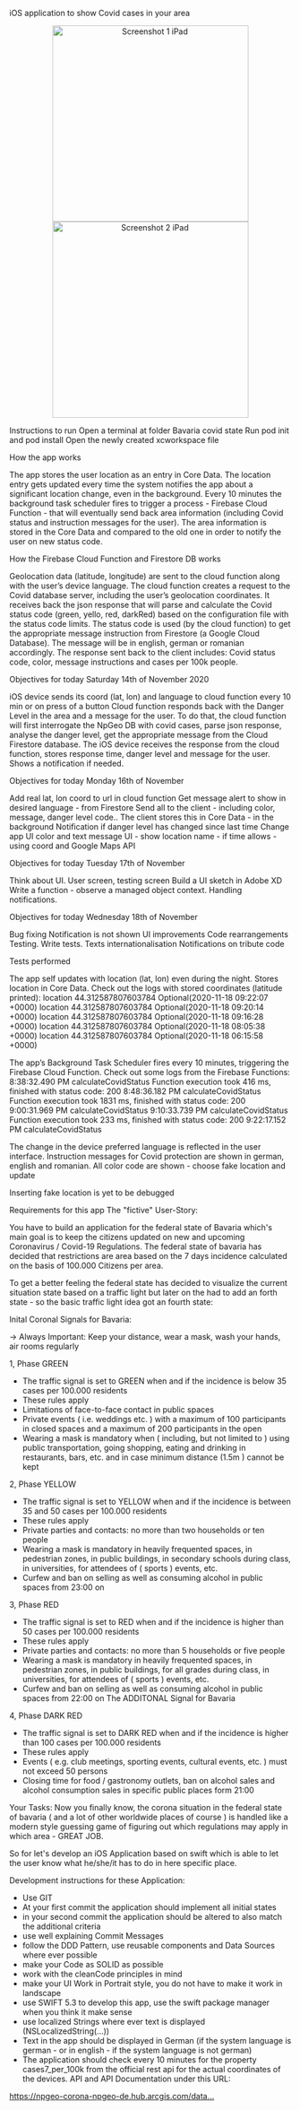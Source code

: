 iOS application to show Covid cases in your area

<p align="center">
  <img src="Screen1.png" width="350" title="Screenshot 1 iPad">
  <img src="Screen2.png" width="350" alt="Screenshot 2 iPad">
</p>

Instructions to run
Open a terminal at folder Bavaria covid state
Run pod init and pod install
Open the newly created xcworkspace file


How the app works

The app stores the user location as an entry in Core Data. The location entry gets updated every time the system notifies the app about a significant location change, even in the background.
Every 10 minutes the background task scheduler fires to trigger a process - Firebase Cloud Function - that will eventually send back area information (including Covid status and instruction messages for the user). The area information is stored in the Core Data and compared to the old one in order to notify the user on new status code.

How the Firebase Cloud Function and Firestore DB works

Geolocation data (latitude, longitude) are sent to the cloud function along with the user’s device language. The cloud function creates a request to the Covid database server, including the user’s geolocation coordinates. It receives back the json response that will parse and calculate the Covid status code (green, yello, red, darkRed) based on the configuration file with the status code limits. 
The status code is used (by the cloud function) to get the appropriate message instruction from Firestore (a Google Cloud Database). The message will be in english, german or romanian accordingly. 
The response sent back to the client includes: Covid status code, color, message instructions and cases per 100k people.


Objectives for today Saturday 14th of November 2020

iOS device sends its coord (lat, lon) and language to cloud function every 10 min or on press of a button
Cloud function responds back with the Danger Level in the area and a message for the user. To do that, the cloud function will first interrogate the NpGeo DB with covid cases, parse json response, analyse the danger level, get the appropriate message from the Cloud Firestore database.
The iOS device receives the response from the cloud function, stores response time, danger level and message for the user. Shows a notification if needed.


Objectives for today Monday 16th of  November

Add real lat, lon coord to url in cloud function
Get message alert to show in desired language - from Firestore
Send all to the client - including color, message, danger level code..
The client stores this in Core Data - in the background
Notification if danger level has changed since last time
Change app UI color and text message
UI - show location name - if time allows - using coord and Google Maps API


Objectives for today Tuesday 17th of November

Think about UI. User screen, testing screen
Build a UI sketch in Adobe XD
Write a function - observe a managed object context. Handling notifications.


Objectives for today Wednesday 18th of November

Bug fixing
Notification is not shown
UI improvements
Code rearrangements
Testing. Write tests.
Texts internationalisation
Notifications on tribute code


Tests performed

The app self updates with location (lat, lon) even during the night. Stores location in Core Data. Check out the logs with stored coordinates (latitude printed): 
location 44.312587807603784 Optional(2020-11-18 09:22:07 +0000)
location 44.312587807603784 Optional(2020-11-18 09:20:14 +0000)
location 44.312587807603784 Optional(2020-11-18 09:16:28 +0000)
location 44.312587807603784 Optional(2020-11-18 08:05:38 +0000)
location 44.312587807603784 Optional(2020-11-18 06:15:58 +0000)
 
The app’s  Background Task Scheduler fires every 10 minutes, triggering the Firebase Cloud Function. Check out some logs from the Firebase Functions:
8:38:32.490 PM    calculateCovidStatus
Function execution took 416 ms, finished with status code: 200
8:48:36.182 PM    calculateCovidStatus
Function execution took 1831 ms, finished with status code: 200
9:00:31.969 PM    calculateCovidStatus
9:10:33.739 PM    calculateCovidStatus
Function execution took 233 ms, finished with status code: 200
9:22:17.152 PM    calculateCovidStatus


The change in the device preferred language is reflected in the user interface. Instruction messages for Covid protection are shown in german, english and romanian.
All color code are shown - choose fake location and update

Inserting fake location is yet to be debugged


Requirements for this app
The "fictive" User-Story:

You have to build an application for the federal state of Bavaria which's main goal
is to keep the citizens updated on new and upcoming Coronavirus / Covid-19 Regulations.
The federal state of bavaria has decided that restrictions are area based on the 7 days
incidence calculated on the basis of 100.000 Citizens per area.

To get a better feeling the federal state has decided to visualize the current situation
state based on a traffic light but later on the had to add an forth state - so the basic
traffic light idea got an fourth state:

Inital Coronal Signals for Bavaria:

-> Always Important: Keep your distance, wear a mask, wash your hands, air rooms regularly

1, Phase GREEN
- The traffic signal is set to GREEN when and if the incidence is below 35 cases per 100.000 residents
- These rules apply
- Limitations of face-to-face contact in public spaces
- Private events ( i.e. weddings etc. ) with a maximum of 100 participants in closed spaces
and a maximum of 200 participants in the open
- Wearing a mask is mandatory when ( including, but not limited to ) using public transportation,
going shopping, eating and drinking in restaurants, bars, etc. and in case minimum distance (1.5m )
cannot be kept

2, Phase YELLOW
- The traffic signal is set to YELLOW when and if the incidence is between 35 and 50 cases per 100.000 residents
- These rules apply
- Private parties and contacts: no more than two households or ten people
- Wearing a mask is mandatory in heavily frequented spaces, in pedestrian zones, in public buildings,
in secondary schools during class, in universities, for attendees of ( sports ) events, etc.
- Curfew and ban on selling as well as consuming alcohol in public spaces from 23:00 on

3, Phase RED
- The traffic signal is set to RED when and if the incidence is higher than 50 cases per 100.000 residents
- These rules apply
- Private parties and contacts: no more than 5 households or five people
- Wearing a mask is mandatory in heavily frequented spaces, in pedestrian zones, in public buildings,
for all grades during class, in universities, for attendees of ( sports ) events, etc.
- Curfew and ban on selling as well as consuming alcohol in public spaces from 22:00 on
The ADDITONAL Signal for Bavaria

4, Phase DARK RED
- The traffic signal is set to DARK RED when and if the incidence is higher than 100 cases per 100.000 residents
- These rules apply
- Events ( e.g. club meetings, sporting events, cultural events, etc. ) must not exceed 50 persons
- Closing time for food / gastronomy outlets, ban on alcohol sales and alcohol consumption sales in
specific public places form 21:00

Your Tasks:
Now you finally know, the corona situation in the federal state of bavaria ( and a lot of other
worldwide places of course ) is handled like a modern style guessing game of figuring out which regulations
may apply in which area - GREAT JOB.

So for let's develop an iOS Application based on swift which is able to let the user know what he/she/it has
to do in here specific place.

Development instructions for these Application:

- Use GIT
- At your first commit the application should implement all initial states
- in your second commit the application should be altered to also match the additional criteria
- use well explaining Commit Messages
- follow the DDD Pattern, use reusable components and Data Sources where ever possible
- make your Code as SOLID as possible
- work with the cleanCode principles in mind
- make your UI Work in Portrait style, you do not have to make it work in landscape
- use SWIFT 5.3 to develop this app, use the swift package manager when you think it make sense
- use localized Strings where ever text is displayed (NSLocalizedString(...))
- Text in the app should be displayed in German (if the system language is german - or in english - if the system language is not german)
- The application should check every 10 minutes for the property cases7_per_100k from the official rest api for the actual coordinates
of the devices. API and API Documentation under this URL:

https://npgeo-corona-npgeo-de.hub.arcgis.com/data…

